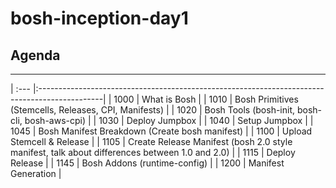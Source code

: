 # bosh-inception-day1

## Agenda
_______________________________________________________________________________

| :--- |:----------------------------------------------------------------------------------------------|
| 1000 | What is Bosh                                                                                  |
| 1010 | Bosh Primitives (Stemcells, Releases, CPI, Manifests)                                         |
| 1020 | Bosh Tools (bosh-init, bosh-cli, bosh-aws-cpi)                                                |
| 1030 | Deploy Jumpbox                                                                                |
| 1040 | Setup Jumpbox                                                                                 |
| 1045 | Bosh Manifest Breakdown (Create bosh manifest)                                                |
| 1100 | Upload Stemcell & Release                                                                     |
| 1105 | Create Release Manifest (bosh 2.0 style manifest, talk about differences between 1.0 and 2.0) |
| 1115 | Deploy Release                                                                                |
| 1145 | Bosh Addons (runtime-config)                                                                  |
| 1200 | Manifest Generation                                                                           |
